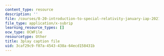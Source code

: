 ```yaml
---
content_type: resource
description: ''
file: /courses/8-20-introduction-to-special-relativity-january-iap-2021/3caf29c9f07a4543438a64ecd158431b_ka99Wu1VlVo.srt
file_type: application/x-subrip
learning_resource_types: []
ocw_type: OCWFile
resourcetype: Other
title: 3play caption file
uid: 3caf29c9-f07a-4543-438a-64ecd158431b
---
```

